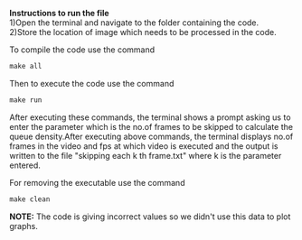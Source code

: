 <b>Instructions to run the file</b><br>
1)Open the terminal and navigate to the folder containing the code.<br>
2)Store the location of image which needs to be processed in the code.<br>

To compile the code use the command<br>

```C
make all 
```

Then to execute the code use the command

```C
make run
```

After executing these commands, the terminal shows a prompt asking us to enter the parameter which is the no.of frames to be skipped to calculate the queue density.After executing above commands, the terminal displays no.of frames in the video and fps at which video is executed and the output is written to the file "skipping each k th frame.txt" where k is the parameter entered.

For removing the executable use the command

```C
make clean
```

<b>NOTE:</b>
The code is giving incorrect values so we didn't use this data to plot graphs.
